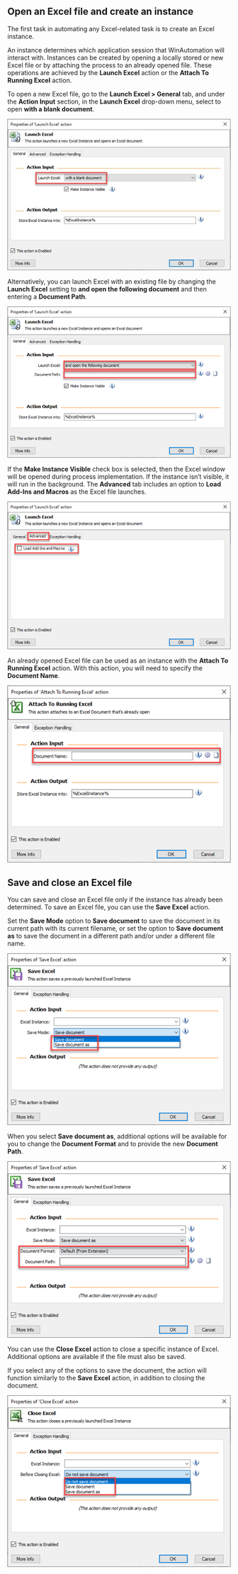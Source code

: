 ## Open an Excel file and create an instance

The first task in automating any Excel-related task is to create an Excel instance.

An instance determines which application session that WinAutomation will interact with. Instances can be created by opening a locally stored or new Excel file or by attaching the process to an already opened file. These operations are achieved by the **Launch Excel** action or the **Attach To Running Excel** action.

To open a new Excel file, go to the **Launch Excel > General** tab, and under the **Action Input** section, in the **Launch Excel** drop-down menu, select to open **with a blank document**.

![Screenshot of Properties of 'Launch Excel' action with Launch Excel set to "with a blank document" and highlighted.](..\media\launch-excel-action-properties.png)

Alternatively, you can launch Excel with an existing file by changing the **Launch Excel** setting to **and open the following document** and then entering a **Document Path**.

![Screenshot of Properties of 'Launch Excel' action on the Advanced tab with Launch Excel set to "and open the following document" and Document Path highlighted.](..\media\launch-excel-action-properties-continued.png)

If the **Make Instance Visible** check box is selected, then the Excel window will be opened during process implementation. If the instance isn’t visible, it will run in the background. The **Advanced** tab includes an option to **Load Add-Ins and Macros** as the Excel file launches.

![Screenshot of Properties of 'Launch Excel' action with Load Add-Ins and Macros highlighted.](..\media\launch-excel-properties-advanced-tab.png)

An already opened Excel file can be used as an instance with the **Attach To Running Excel** action. With this action, you will need to specify the **Document Name**.

![Screenshot of Properties of 'Attach To Running Excel' action with Document Name highlighted.](..\media\attach-to-running-excel-action-properties.png)

## Save and close an Excel file

You can save and close an Excel file only if the instance has already been determined. To save an Excel file, you can use the **Save Excel** action.

Set the **Save Mode** option to **Save document** to save the document in its current path with its current filename, or set the option to **Save document as** to save the document in a different path and/or under a different file name.

![Screenshot of Properties of 'Save Excel' action with Save Mode settings "Save document" and "Save document as" highlighted.](..\media\save-excel-action-properties.png)

When you select **Save document as**, additional options will be available for you to change the **Document Format** and to provide the new **Document Path**.

![Screenshot of Properties of 'Save Excel' action with Document Format and Document Path settings highlighted.](..\media\save-excel-action-properties-continued.png)

You can use the **Close Excel** action to close a specific instance of Excel. Additional options are available if the file must also be saved.

If you select any of the options to save the document, the action will function similarly to the **Save Excel** action, in addition to closing the document.

![Screenshot of Properties of 'Close Excel' action with Before Closing Excel settings "Do not save document," "Save document," and "Save document as" highlighted.](..\media\close-excel-action-properties.png)
